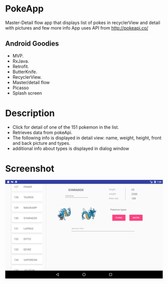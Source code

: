 # PokeApp
Master-Detail flow app that displays list of pokes in recyclerView and detail with pictures and few more info
App uses API from http://pokeapi.co/

## Android Goodies
- MVP.
- RxJava.
- Retrofit.
- ButterKnife.
- RecyclerView.
- Master/detail flow
- Picasso
- Splash screen

# Description
- Click for detail of one of the 151 pokemon in the list. 
- Retrieves data from pokeApi. 
- The following info is displayed in detail view: name, weight, height, front and back picture and types.
- additional info about types is displayed in dialog window

# Screenshot
<img src="https://raw.githubusercontent.com/PiotrPrus/PokeApp/master/app/src/main/res/drawable/screenshot_pokeapp.png" width="600">
